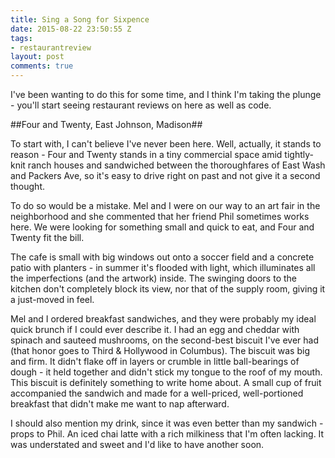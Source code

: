 ```yaml
---
title: Sing a Song for Sixpence
date: 2015-08-22 23:50:55 Z
tags:
- restaurantreview
layout: post
comments: true
---
```


I've been wanting to do this for some time, and I think I'm taking the plunge - you'll start seeing restaurant reviews on here as well as code.

##Four and Twenty, East Johnson, Madison##

To start with, I can't believe I've never been here. Well, actually, it stands to reason - Four and Twenty stands in a tiny commercial space amid tightly-knit ranch houses and sandwiched between the thoroughfares of East Wash and Packers Ave, so it's easy to drive right on past and not give it a second thought.

To do so would be a mistake. Mel and I were on our way to an art fair in the neighborhood and she commented that her friend Phil sometimes works here. We were looking for something small and quick to eat, and Four and Twenty fit the bill.

The cafe is small with big windows out onto a soccer field and a concrete patio with planters - in summer it's flooded with light, which illuminates all the imperfections (and the artwork) inside. The swinging doors to the kitchen don't completely block its view, nor that of the supply room, giving it a just-moved in feel.

Mel and I ordered breakfast sandwiches, and they were probably my ideal quick brunch if I could ever describe it. I had an egg and cheddar with spinach and sauteed mushrooms, on the second-best biscuit I've ever had (that honor goes to Third & Hollywood in Columbus). The biscuit was big and firm. It didn't flake off in layers or crumble in little ball-bearings of dough - it held together and didn't stick my tongue to the roof of my mouth. This biscuit is definitely something to write home about. A small cup of fruit accompanied the sandwich and made for a well-priced, well-portioned breakfast that didn't make me want to nap afterward.

I should also mention my drink, since it was even better than my sandwich - props to Phil. An iced chai latte with a rich milkiness that I'm often lacking. It was understated and sweet and I'd like to have another soon.



